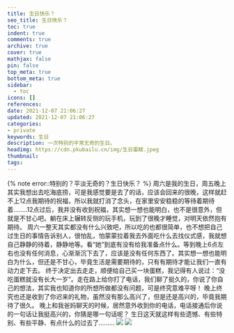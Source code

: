 ```yaml
---
title: 生日快乐？
seo_title: 生日快乐？
toc: true
indent: true
comments: true
archive: true
cover: true
mathjax: false
pin: false
top_meta: true
bottom_meta: true
sidebar:
  - toc
icons: []
references:
date: 2021-12-07 21:06:27
updated: 2021-12-07 21:06:27
categories:
- private
keywords: 生日
description: 一次特别的平常无奇的生日。
headimg: https://cdn.pkubailu.cn/img/生日蛋糕.jpeg
thumbnail:
tags:
---
```


{% note error::特别的？平淡无奇的？生日快乐？ %}
周六是我的生日，周五晚上其实我想出去吃海底捞，可是我感觉要是去了的话，应该会回来的很晚，这样就赶不上12点我期待的祝福，所以我就打消了念头，在家里安安稳稳的等待着期待着........12点过后，我并没有收到祝福，其实想一想也能明白，也不是很意外，但就是不甘心吧。躺在床上辗转反侧的玩手机，玩到了很晚才睡觉，对明天依然抱有期待。
周六一整天其实都没有什么兴致吧，所以吃的也都很简单，也不想把自己过生日的事情告诉别人，很怕乱，怕蒙蒙拉着我去外面吃什么去找仪式感，我就想自己静静的待着，静静地等。看“她”到底有没有给我准备点什么。等到晚上6点左右也没有任何消息，心渐渐沉下去了，应该是没有任何东西了。其实想一想也能明白为什么，但还是不甘心，毕竟生活是需要期待的，只有有期待才能让我们一直有动力走下去。
终于决定出去走走，顺便给自己买一块蛋糕，我记得有人说过：“没吃蛋糕就没有长大一岁”。走在路上给你打了电话，我们聊了挺久的，你说了你自己的想法，其实我也知道你的所想所做都没有问题，可是终究意难平呀！
晚上终究也还是收到了你迟来的礼物，虽然没有那么高兴了，但是还是高兴的，毕竟我期待了很久。
晚上和我爸妈聊天的时候，居然意外收到你的电话，电话接通后你说的一句话让我挺高兴的，你猜是哪一句话呢？
生日这天就这样有些遗憾、有些特别、有些平静、有点什么的过去了.........
![](https://cdn.pkubailu.cn/img/礼物小蛋糕.jpeg)
![](https://cdn.pkubailu.cn/img/分享芝士.jpeg)
